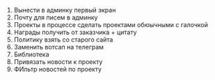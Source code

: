 1. Вынести в админку первый экран
2. Почту для писем в админку
3. Проекты в процессе сделать проектами обюычными с галочкой
4. Награды получить от заказчика + цитату
5. Политику взять со старого сайта
6. Заменить вотсап на телеграм
7. Библиотека
8. Привязать новости к проекту
9. ФИльтр новостей по проекту